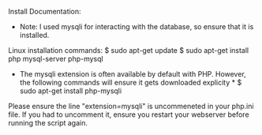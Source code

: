 Install Documentation:
- Note: I used mysqli for interacting with the database, so ensure that it is installed.

Linux installation commands:
$ sudo apt-get update
$ sudo apt-get install php mysql-server php-mysql

* The mysqli extension is often available by default with PHP. However, the following commands will ensure it gets downloaded explicity *
$ sudo apt-get install php-mysqli

Please ensure the line "extension=mysqli" is uncommeneted in your php.ini file. If you had to uncomment it, ensure you restart your webserver before running the script again.
